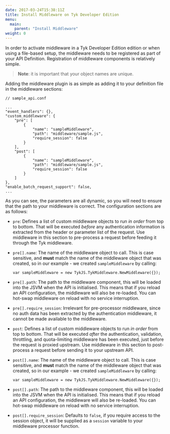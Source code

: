 ```yaml
---
date: 2017-03-24T15:38:11Z
title: Install Middleware on Tyk Developer Edition
menu:
  main:
    parent: "Install Middleware"
weight: 0 
---
```


In order to activate middleware in a Tyk Developer Edition edition or when using a file-based setup, the middleware needs to be registered as part of your API Definition. Registration of middleware components is relatively simple.
> **Note**: it is important that your object names are unique.

Adding the middleware plugin is as simple as adding it to your definition file in the middleware sections:

```{.copyWrapper}
// sample_api.conf

...
"event_handlers": {},
"custom_middleware": {
    "pre": [
        {
            "name": "sampleMiddleware",
            "path": "middleware/sample.js",
            "require_session": false
        }
    ],
    "post": [
        {
            "name": "sampleMiddleware",
            "path": "middleware/sample.js",
            "require_session": false
        }
    ]
},
"enable_batch_request_support": false,
...
```

As you can see, the parameters are all dynamic, so you will need to ensure that the path to your middleware is correct. The configuration sections are as follows:

*   `pre`: Defines a list of custom middleware objects to run *in order* from top to bottom. That will be executed *before* any authentication information is extracted from the header or parameter list of the request. Use middleware in this section to pre-process a request before feeding it through the Tyk middleware.

*   `pre[].name`: The name of the middleware object to call. This is case sensitive, and **must** match the name of the middleware object that was created, so in our example - we created `sampleMiddleware` by calling:
    
    `var sampleMiddleware = new TykJS.TykMiddleware.NewMiddleware({});`

*   `pre[].path`: The path to the middleware component, this will be loaded into the JSVM when the API is initialised. This means that if you reload an API configuration, the middleware will also be re-loaded. You can hot-swap middleware on reload with no service interruption.

*   `pre[].require_session`: Irrelevant for pre-processor middleware, since no auth data has been extracted by the authentication middleware, it cannot be made available to the middleware.

*   `post`: Defines a list of custom middleware objects to run *in order* from top to bottom. That will be executed *after* the authentication, validation, throttling, and quota-limiting middleware has been executed, just before the request is proxied upstream. Use middleware in this section to post-process a request before sending it to your upstream API.

*   `post[].name`: The name of the middleware object to call. This is case sensitive, and **must** match the name of the middleware object that was created, so in our example - we created `sampleMiddleware` by calling:
    
    `var sampleMiddleware = new TykJS.TykMiddleware.NewMiddleware({});`

*   `post[].path`: The path to the middleware component, this will be loaded into the JSVM when the API is initialised. This means that if you reload an API configuration, the middleware will also be re-loaded. You can hot-swap middleware on reload with no service interruption.

*   `post[].require_session`: Defaults to `false`, if you require access to the session object, it will be supplied as a `session` variable to your middleware processor function.